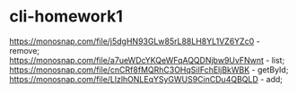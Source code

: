 # cli-homework1

https://monosnap.com/file/j5dgHN93GLw85rL88LH8YL1VZ6YZc0 - remove;
https://monosnap.com/file/a7ueWDcYKQeWFqAQQDNjbw9UvFNwnt - list;
https://monosnap.com/file/cnCRf8fMQRhC3OHqSiIFchEljBkWBK - getById;
https://monosnap.com/file/LlzlhONLEqYSyGWUS9CinCDu4QBQLD - add;
